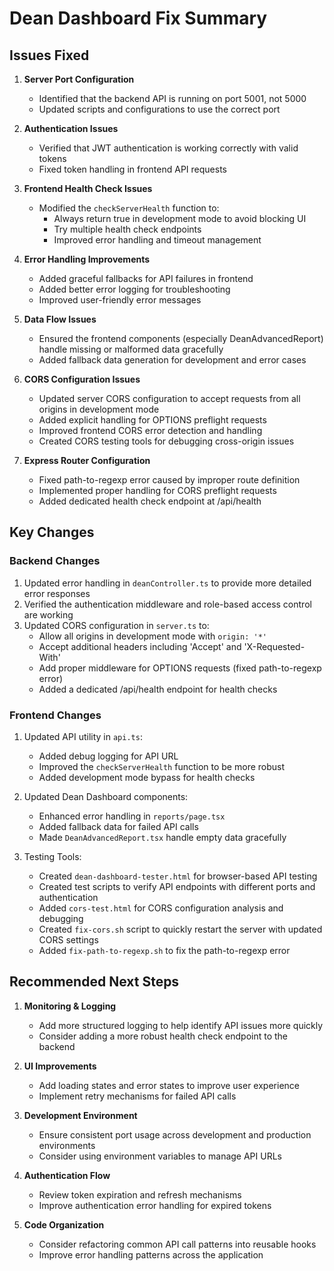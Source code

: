 # Dean Dashboard Fix Summary

## Issues Fixed

1. **Server Port Configuration**

   - Identified that the backend API is running on port 5001, not 5000
   - Updated scripts and configurations to use the correct port

2. **Authentication Issues**

   - Verified that JWT authentication is working correctly with valid tokens
   - Fixed token handling in frontend API requests

3. **Frontend Health Check Issues**

   - Modified the `checkServerHealth` function to:
     - Always return true in development mode to avoid blocking UI
     - Try multiple health check endpoints
     - Improved error handling and timeout management

4. **Error Handling Improvements**

   - Added graceful fallbacks for API failures in frontend
   - Added better error logging for troubleshooting
   - Improved user-friendly error messages

5. **Data Flow Issues**
   - Ensured the frontend components (especially DeanAdvancedReport) handle missing or malformed data gracefully
   - Added fallback data generation for development and error cases
6. **CORS Configuration Issues**

   - Updated server CORS configuration to accept requests from all origins in development mode
   - Added explicit handling for OPTIONS preflight requests
   - Improved frontend CORS error detection and handling
   - Created CORS testing tools for debugging cross-origin issues

7. **Express Router Configuration**
   - Fixed path-to-regexp error caused by improper route definition
   - Implemented proper handling for CORS preflight requests
   - Added dedicated health check endpoint at /api/health

## Key Changes

### Backend Changes

1. Updated error handling in `deanController.ts` to provide more detailed error responses
2. Verified the authentication middleware and role-based access control are working
3. Updated CORS configuration in `server.ts` to:
   - Allow all origins in development mode with `origin: '*'`
   - Accept additional headers including 'Accept' and 'X-Requested-With'
   - Add proper middleware for OPTIONS requests (fixed path-to-regexp error)
   - Added a dedicated /api/health endpoint for health checks

### Frontend Changes

1. Updated API utility in `api.ts`:

   - Added debug logging for API URL
   - Improved the `checkServerHealth` function to be more robust
   - Added development mode bypass for health checks

2. Updated Dean Dashboard components:

   - Enhanced error handling in `reports/page.tsx`
   - Added fallback data for failed API calls
   - Made `DeanAdvancedReport.tsx` handle empty data gracefully

3. Testing Tools:
   - Created `dean-dashboard-tester.html` for browser-based API testing
   - Created test scripts to verify API endpoints with different ports and authentication
   - Added `cors-test.html` for CORS configuration analysis and debugging
   - Created `fix-cors.sh` script to quickly restart the server with updated CORS settings
   - Added `fix-path-to-regexp.sh` to fix the path-to-regexp error

## Recommended Next Steps

1. **Monitoring & Logging**

   - Add more structured logging to help identify API issues more quickly
   - Consider adding a more robust health check endpoint to the backend

2. **UI Improvements**

   - Add loading states and error states to improve user experience
   - Implement retry mechanisms for failed API calls

3. **Development Environment**

   - Ensure consistent port usage across development and production environments
   - Consider using environment variables to manage API URLs

4. **Authentication Flow**

   - Review token expiration and refresh mechanisms
   - Improve authentication error handling for expired tokens

5. **Code Organization**
   - Consider refactoring common API call patterns into reusable hooks
   - Improve error handling patterns across the application
